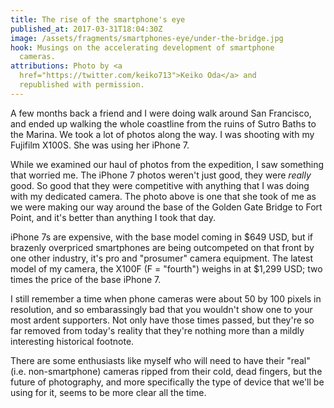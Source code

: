 ```yaml
---
title: The rise of the smartphone's eye
published_at: 2017-03-31T18:04:30Z
image: /assets/fragments/smartphones-eye/under-the-bridge.jpg
hook: Musings on the accelerating development of smartphone
  cameras.
attributions: Photo by <a
  href="https://twitter.com/keiko713">Keiko Oda</a> and
  republished with permission.
---
```


A few months back a friend and I were doing walk around San
Francisco, and ended up walking the whole coastline from
the ruins of Sutro Baths to the Marina. We took a lot of
photos along the way. I was shooting with my Fujifilm
X100S. She was using her iPhone 7.

While we examined our haul of photos from the expedition, I
saw something that worried me. The iPhone 7 photos weren't
just good, they were _really_ good. So good that they were
competitive with anything that I was doing with my
dedicated camera. The photo above is one that she took of
me as we were making our way around the base of the Golden
Gate Bridge to Fort Point, and it's better than anything I
took that day.

iPhone 7s are expensive, with the base model coming in $649
USD, but if brazenly overpriced smartphones are being
outcompeted on that front by one other industry, it's pro
and "prosumer" camera equipment. The latest model of my
camera, the X100F (F = "fourth") weighs in at $1,299 USD;
two times the price of the base iPhone 7.

I still remember a time when phone cameras were about 50 by
100 pixels in resolution, and so embarassingly bad that you
wouldn't show one to your most ardent supporters. Not only
have those times passed, but they're so far removed from
today's reality that they're nothing more than a mildly
interesting historical footnote.

There are some enthusiasts like myself who will need to
have their "real" (i.e. non-smartphone) cameras ripped from
their cold, dead fingers, but the future of photography,
and more specifically the type of device that we'll be
using for it, seems to be more clear all the time.
